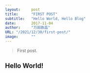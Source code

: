 ```yaml
---
layout:     post 
title:      "FIRST POST"
subtitle:   "Hello World, Hello Blog"
date:       2017-11-04
author:     "万田敦昌"
URL: "/2021/12/30/first-post/"
image:      ""
---
```


> First post.


## Hello World!
